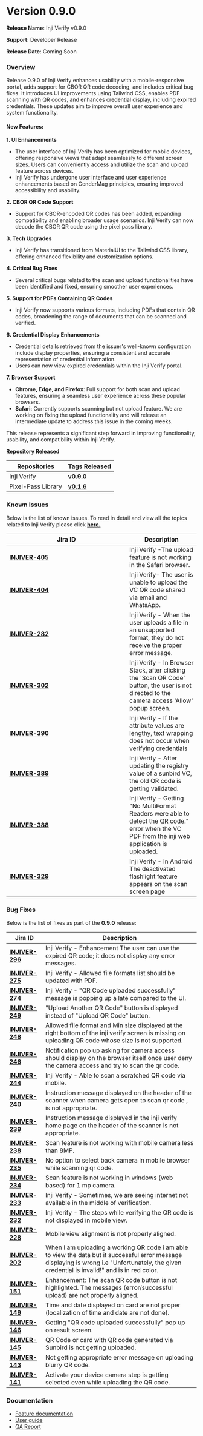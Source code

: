 # Version 0.9.0

**Release Name**: Inji Verify v0.9.0

**Support**: Developer Release

**Release Date**: Coming Soon

### **Overview**

Release 0.9.0 of Inji Verify enhances usability with a mobile-responsive portal, adds support for CBOR QR code decoding, and includes critical bug fixes. It introduces UI improvements using Tailwind CSS, enables PDF scanning with QR codes, and enhances credential display, including expired credentials. These updates aim to improve overall user experience and system functionality.

#### **New Features:**

**1. UI Enhancements**

* The user interface of Inji Verify has been optimized for mobile devices, offering responsive views that adapt seamlessly to different screen sizes. Users can conveniently access and utilize the scan and upload feature across devices.
* Inji Verify has undergone user interface and user experience enhancements based on GenderMag principles, ensuring improved accessibility and usability.

**2. CBOR QR Code Support**

* Support for CBOR-encoded QR codes has been added, expanding compatibility and enabling broader usage scenarios. Inji Verify can now decode the CBOR QR code using the pixel pass library.

**3. Tech Upgrades**

* Inji Verify has transitioned from MaterialUI to the Tailwind CSS library, offering enhanced flexibility and customization options.

**4. Critical Bug Fixes**

* Several critical bugs related to the scan and upload functionalities have been identified and fixed, ensuring smoother user experiences.

**5. Support for PDFs Containing QR Codes**

* Inji Verify now supports various formats, including PDFs that contain QR codes, broadening the range of documents that can be scanned and verified.

**6. Credential Display Enhancements**

* Credential details retrieved from the issuer's well-known configuration include display properties, ensuring a consistent and accurate representation of credential information.
* Users can now view expired credentials within the Inji Verify portal.

**7. Browser Support**

* **Chrome, Edge, and Firefox**: Full support for both scan and upload features, ensuring a seamless user experience across these popular browsers.
* **Safari**: Currently supports scanning but not upload feature. We are working on fixing the upload functionality and will release an intermediate update to address this issue in the coming weeks.

This release represents a significant step forward in improving functionality, usability, and compatibility within Inji Verify.

**Repository Released**

| Repositories       | Tags Released                                                        |
| ------------------ | -------------------------------------------------------------------- |
| Inji Verify        | **v0.9.0**                                                           |
| Pixel-Pass Library | [**v0.1.6**](https://www.npmjs.com/package/@mosip/pixelpass/v/0.1.6) |

### **Known Issues**

Below is the list of known issues. To read in detail and view all the topics related to Inji Verify please click [**here.**](https://mosip.atlassian.net/issues/?filter=-1\&jql=project%20%3D%20INJIVER%20AND%20type%20%3D%20Bug%20AND%20status%20%21%3D%20Closed%20ORDER%20BY%20created%20DESC)

<table><thead><tr><th width="302">Jira ID</th><th>Description</th></tr></thead><tbody><tr><td><a href="https://mosip.atlassian.net/browse/INJIVER-405"><strong>INJIVER-405</strong></a></td><td>Inji Verify -The upload feature is not working in the Safari browser.</td></tr><tr><td><a href="https://mosip.atlassian.net/browse/INJIVER-404"><strong>INJIVER-404</strong></a></td><td>Inji Verify- The user is unable to upload the VC QR code shared via email and WhatsApp.</td></tr><tr><td><a href="https://mosip.atlassian.net/browse/INJIVER-282"><strong>INJIVER-282</strong></a></td><td>Inji Verify - When the user uploads a file in an unsupported format, they do not receive the proper error message.</td></tr><tr><td><a href="https://mosip.atlassian.net/browse/INJIVER-302"><strong>INJIVER-302</strong></a></td><td>Inji Verify - In Browser Stack, after clicking the 'Scan QR Code' button, the user is not directed to the camera access 'Allow' popup screen.</td></tr><tr><td><a href="https://mosip.atlassian.net/browse/INJIVER-390"><strong>INJIVER-390</strong></a></td><td>Inji Verify - If the attribute values are lengthy, text wrapping does not occur when verifying credentials</td></tr><tr><td><a href="https://mosip.atlassian.net/browse/INJIVER-389"><strong>INJIVER-389</strong></a></td><td>Inji Verify - After updating the registry value of a sunbird VC, the old QR code is getting validated.</td></tr><tr><td><a href="https://mosip.atlassian.net/browse/INJIVER-388"><strong>INJIVER-388</strong></a></td><td>Inji Verify - Getting "No MultiFormat Readers were able to detect the QR code." error when the VC PDF from the inji web application is uploaded.</td></tr><tr><td><a href="https://mosip.atlassian.net/browse/INJIVER-329"><strong>INJIVER-329</strong></a></td><td>Inji Verify - In Android The deactivated flashlight feature appears on the scan screen page</td></tr></tbody></table>

### **Bug Fixes**

Below is the list of fixes as part of the **0.9.0** release:

| Jira ID                                                           | Description                                                                                                                                                                                     |
| ----------------------------------------------------------------- | ----------------------------------------------------------------------------------------------------------------------------------------------------------------------------------------------- |
| [**INJIVER-296**](https://mosip.atlassian.net/browse/INJIVER-296) | Inji Verify - Enhancement The user can use the expired QR code; it does not display any error messages.                                                                                         |
| [**INJIVER-275**](https://mosip.atlassian.net/browse/INJIVER-275) | Inji Verify - Allowed file formats list should be updated with PDF.                                                                                                                             |
| [**INJIVER-274**](https://mosip.atlassian.net/browse/INJIVER-274) | Inji Verify - "QR Code uploaded successfully" message is popping up a late compared to the UI.                                                                                                  |
| [**INJIVER-249**](https://mosip.atlassian.net/browse/INJIVER-249) | "Upload Another QR Code" button is displayed instead of "Upload QR Code" button.                                                                                                                |
| [**INJIVER-248**](https://mosip.atlassian.net/browse/INJIVER-248) | Allowed file format and Min size displayed at the right bottom of the inji verify screen is missing on uploading QR code whose size is not supported.                                           |
| [**INJIVER-246**](https://mosip.atlassian.net/browse/INJIVER-246) | Notification pop up asking for camera access should display on the browser itself once user deny the camera access and try to scan the qr code.                                                 |
| [**INJIVER-244**](https://mosip.atlassian.net/browse/INJIVER-244) | Inji Verify - Able to scan a scratched QR code via mobile.                                                                                                                                      |
| [**INJIVER-240**](https://mosip.atlassian.net/browse/INJIVER-240) | Instruction message displayed on the header of the scanner when camera gets open to scan qr code , is not appropriate.                                                                          |
| [**INJIVER-239**](https://mosip.atlassian.net/browse/INJIVER-239) | Instruction message displayed in the inji verify home page on the header of the scanner is not appropriate.                                                                                     |
| [**INJIVER-238**](https://mosip.atlassian.net/browse/INJIVER-238) | Scan feature is not working with mobile camera less than 8MP.                                                                                                                                   |
| [**INJIVER-235**](https://mosip.atlassian.net/browse/INJIVER-235) | No option to select back camera in mobile browser while scanning qr code.                                                                                                                       |
| [**INJIVER-234**](https://mosip.atlassian.net/browse/INJIVER-234) | Scan feature is not working in windows (web based) for 1 mp camera.                                                                                                                             |
| [**INJIVER-233**](https://mosip.atlassian.net/browse/INJIVER-233) | Inji Verify - Sometimes, we are seeing internet not available in the middle of verification.                                                                                                    |
| [**INJIVER-232**](https://mosip.atlassian.net/browse/INJIVER-232) | Inji Verify - The steps while verifying the QR code is not displayed in mobile view.                                                                                                            |
| [**INJIVER-228**](https://mosip.atlassian.net/browse/INJIVER-228) | Mobile view alignment is not properly aligned.                                                                                                                                                  |
| [**INJIVER-202**](https://mosip.atlassian.net/browse/INJIVER-202) | When I am uploading a working QR code i am able to view the data but it successful error message displaying is wrong i.e "Unfortunately, the given credential is invalid!" and is in red color. |
| [**INJIVER-151**](https://mosip.atlassian.net/browse/INJIVER-151) | Enhancement: The scan QR code button is not highlighted. The messages (error/successful upload) are not properly aligned.                                                                       |
| [**INJIVER-149**](https://mosip.atlassian.net/browse/INJIVER-149) | Time and date displayed on card are not proper (localization of time and date are not done).                                                                                                    |
| [**INJIVER-146**](https://mosip.atlassian.net/browse/INJIVER-146) | Getting "QR code uploaded successfully" pop up on result screen.                                                                                                                                |
| [**INJIVER-145**](https://mosip.atlassian.net/browse/INJIVER-145) | QR Code or card with QR code generated via Sunbird is not getting uploaded.                                                                                                                     |
| [**INJIVER-143**](https://mosip.atlassian.net/browse/INJIVER-143) | Not getting appropriate error message on uploading blurry QR code.                                                                                                                              |
| [**INJIVER-141**](https://mosip.atlassian.net/browse/INJIVER-141) | Activate your device camera step is getting selected even while uploading the QR code.                                                                                                          |

### **Documentation**

* [Feature documentation](https://docs.mosip.io/inji/inji-verify/functional-overview/features)
* [User guide](https://docs.mosip.io/inji/inji-verify/functional-overview/end-user-guide)
* [QA Report](https://app.gitbook.com/o/-M1FyzBr-VmticWYm8QI/s/aY8BQ4hdzhSchZV814Ev/\~/changes/514/inji-verify/releases/version-0.9.0/test-report)
